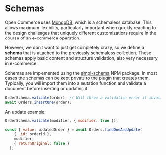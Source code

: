 # Schemas

Open Commerce uses [MongoDB](https://docs.mongodb.com/manual/), which is a schemaless database. This allows maximum flexibility, particularly important when quickly reacting to the design challenges that uniquely different customizations require in the course of an e-commerce operation.

However, we don't want to just get completely crazy, so we define a **schema** that is attached to the previously schemaless collection. These schemas apply basic content and structure validation, also very necessary in e-commerce.

Schemas are implemented using the [simpl-schema](https://github.com/aldeed/simple-schema-js) NPM package. In most cases the schemas can be kept private to the plugin that creates them. Typically, you will import them into a mutation function and validate a document before inserting or updating it.

```js
OrderSchema.validate(order); // Will throw a validation error if invalid
await Orders.insertOne(order);
```

An update example:

```js
OrderSchema.validate(modifier, { modifier: true });

const { value: updatedOrder } = await Orders.findOneAndUpdate(
    { _id: orderId },
    modifier,
    { returnOriginal: false }
  );
```